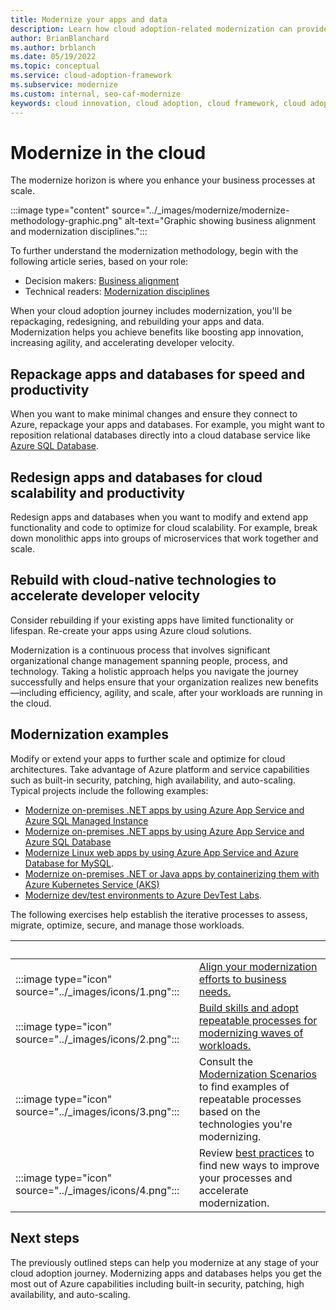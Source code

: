 ```yaml
---
title: Modernize your apps and data
description: Learn how cloud adoption-related modernization can provide business value by unlocking new technical skills and expanded business capabilities.
author: BrianBlanchard
ms.author: brblanch
ms.date: 05/19/2022
ms.topic: conceptual
ms.service: cloud-adoption-framework
ms.subservice: modernize
ms.custom: internal, seo-caf-modernize
keywords: cloud innovation, cloud adoption, cloud framework, cloud adoption framework
---
```

# Modernize in the cloud
The modernize horizon is where you enhance your business processes at scale. 

:::image type="content" source="../_images/modernize/modernize-methodology-graphic.png" alt-text="Graphic showing business alignment and modernization disciplines.":::

To further understand the modernization methodology, begin with the following article series, based on your role:

- Decision makers: [Business alignment](business-alignment/index.md)
- Technical readers: [Modernization disciplines](modernize-disciplines/index.md)


When your cloud adoption journey includes modernization, you'll be repackaging, redesigning, and rebuilding your apps and data. Modernization helps you achieve benefits like boosting app innovation, increasing agility, and accelerating developer velocity.


## Repackage apps and databases for speed and productivity

When you want to make minimal changes and ensure they connect to Azure, repackage your apps and databases. For example, you might want to reposition relational databases directly into a cloud database service like [Azure SQL Database](/azure/azure-sql/database/?view=azuresql&preserve-view=true).

## Redesign apps and databases for cloud scalability and productivity

Redesign apps and databases when you want to modify and extend app functionality and code to optimize for cloud scalability. For example, break down monolithic apps into groups of microservices that work together and scale.

## Rebuild with cloud-native technologies to accelerate developer velocity

Consider rebuilding if your existing apps have limited functionality or lifespan. Re-create your apps using Azure cloud solutions.

Modernization is a continuous process that involves significant organizational change management spanning people, process, and technology. Taking a holistic approach helps you navigate the journey successfully and helps ensure that your organization realizes new benefits—including efficiency, agility, and scale, after your workloads are running in the cloud.

## Modernization examples

Modify or extend your apps to further scale and optimize for cloud architectures. Take advantage of Azure platform and service capabilities such as built-in security, patching, high availability, and auto-scaling. Typical projects include the following examples:

- [Modernize on-premises .NET apps by using Azure App Service and Azure SQL Managed Instance](../migrate/azure-best-practices/contoso-migration-refactor-web-app-sql-managed-instance.md)
- [Modernize on-premises .NET apps by using Azure App Service and Azure SQL Database](../migrate/azure-best-practices/contoso-migration-refactor-web-app-sql.md)
- [Modernize Linux web apps by using Azure App Service and Azure Database for MySQL](../migrate/azure-best-practices/contoso-migration-refactor-linux-app-service-mysql.md).
- [Modernize on-premises .NET or Java apps by containerizing them with Azure Kubernetes Service (AKS)](/azure/migrate/tutorial-app-containerization-aspnet-kubernetes)
- [Modernize dev/test environments to Azure DevTest Labs](../migrate/azure-best-practices/contoso-migration-devtest-to-labs.md).


The following exercises help establish the iterative processes to assess, migrate, optimize, secure, and manage those workloads.

| <span title="Icon">&nbsp;</span> | <span title="Description">&nbsp;</span> |
|--|--|
| <br> :::image type="icon" source="../_images/icons/1.png"::: | [Align your modernization efforts to business needs.](business-alignment/index.md) |
| <br> :::image type="icon" source="../_images/icons/2.png"::: | [Build skills and adopt repeatable processes for modernizing waves of workloads.](modernize-disciplines/index.md) |
| <br> :::image type="icon" source="../_images/icons/3.png"::: | Consult the [Modernization Scenarios](modernize-scenarios/modernization-scenarios.md) to find examples of repeatable processes based on the technologies you're modernizing. |
| <br> :::image type="icon" source="../_images/icons/4.png"::: | Review [best practices](modernize-best-practices/improve-devops-practices.md) to find new ways to improve your processes and accelerate modernization. |

## Next steps

The previously outlined steps can help you modernize at any stage of your cloud adoption journey. Modernizing apps and databases helps you get the most out of Azure capabilities including built-in security, patching, high availability, and auto-scaling.
